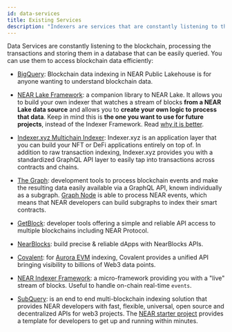 ```yaml
---
id: data-services
title: Existing Services
description: "Indexers are services that are constantly listening to the blockchain, processing the transactions and storing them in a database that can be easily queried."
---
```


Data Services are constantly listening to the blockchain, processing the transactions and storing them in a database that can be easily queried. You can use them to access blockchain data efficiently:

- [BigQuery](../data-infrastructure/big-query.md): Blockchain data indexing in NEAR Public Lakehouse is for anyone wanting to understand blockchain data.

- [NEAR Lake Framework](../data-infrastructure/near-lake-framework.md): a companion library to NEAR Lake. It allows you to build your own indexer that watches a stream of blocks **from a NEAR Lake data source** and allows you to **create your own logic to process that data**. Keep in mind this is **the one you want to use for future projects**, instead of the Indexer Framework. Read [why it is better](/data-infrastructure/near-lake-framework#comparison-with-near-indexer-framework).

- [Indexer.xyz Multichain Indexer](https://indexer.xyz/): Indexer.xyz is an application layer that you can build your NFT or DeFi applications entirely on top of. In addition to raw transaction indexing, Indexer.xyz provides you with a standardized GraphQL API layer to easily tap into transactions across contracts and chains.

- [The Graph](https://thegraph.com/docs/en/cookbook/near/): development tools to process blockchain events and make the resulting data easily available via a GraphQL API, known individually as a subgraph. [Graph Node](https://github.com/graphprotocol/graph-node) is able to process NEAR events, which means that NEAR developers can build subgraphs to index their smart contracts.

- [GetBlock](https://getblock.io/explorers/near/blocks/): developer tools offering a simple and reliable API access to multiple blockchains including NEAR Protocol.

- [NearBlocks](https://api.nearblocks.io/api-docs/#/): build precise & reliable dApps with NearBlocks APIs.

- [Covalent](https://www.covalenthq.com/docs/networks/aurora/): for [Aurora EVM](https://aurora.dev/) indexing, Covalent provides a unified API bringing visibility to billions of Web3 data points.

- [NEAR Indexer Framework](https://github.com/near/nearcore/tree/master/chain/indexer): a micro-framework providing you with a "live" stream of blocks. Useful to handle on-chain real-time `events`.

- [SubQuery](https://academy.subquery.network/quickstart/quickstart_chains/near.html): is an end to end multi-blockchain indexing solution that provides NEAR developers with fast, flexible, universal, open source and decentralized APIs for web3 projects. The [NEAR starter project](https://github.com/subquery/near-subql-starter/tree/main/Near/near-starter) provides a template for developers to get up and running within minutes.
